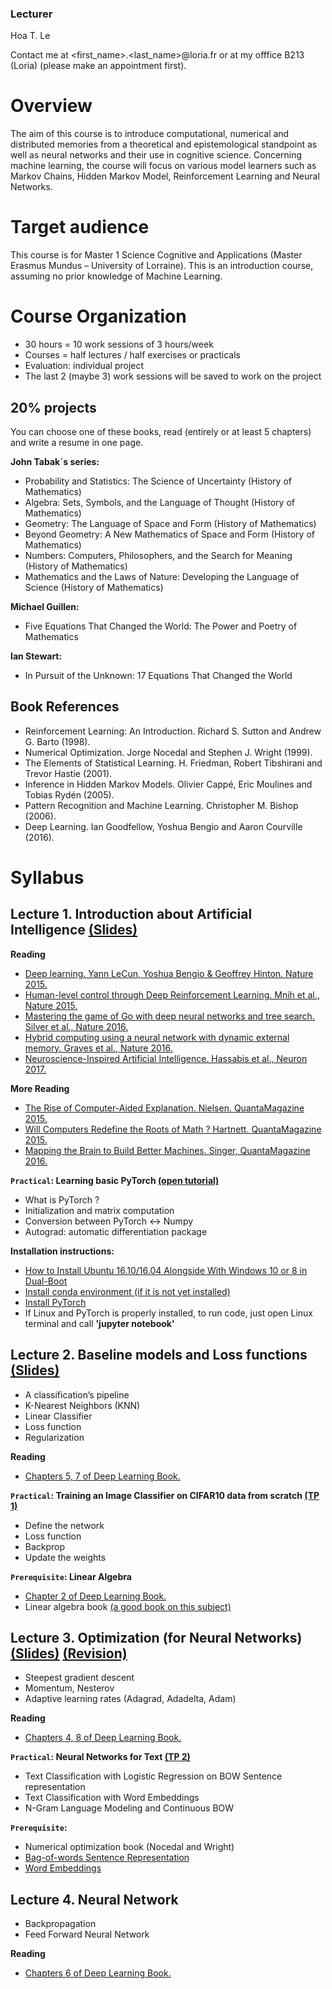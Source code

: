 ### Lecturer

Hoa T. Le

Contact me at <first_name>.<last_name>@loria.fr 
or at my offfice B213 (Loria) (please make an appointment first).

# Overview

The aim of this course is to introduce computational, numerical and distributed memories from a theoretical and epistemological standpoint as well as neural networks and their use in cognitive science. Concerning machine learning, the course will focus on various model learners such as Markov Chains, Hidden Markov Model, Reinforcement Learning and Neural Networks.

# Target audience

This course is for Master 1 Science Cognitive and Applications (Master Erasmus Mundus – University of Lorraine). This is an introduction course, assuming no prior knowledge of Machine Learning.

# Course Organization

- 30 hours = 10 work sessions of 3 hours/week
- Courses = half lectures / half exercises or practicals
- Evaluation: individual project
- The last 2 (maybe 3) work sessions will be saved to work on the project

## 20% projects
You can choose one of these books, read (entirely or at least 5 chapters) and write a resume in one page.

__John Tabak´s series:__
- Probability and Statistics: The Science of Uncertainty (History of Mathematics)
- Algebra: Sets, Symbols, and the Language of Thought (History of Mathematics) 
- Geometry: The Language of Space and Form (History of Mathematics)
- Beyond Geometry: A New Mathematics of Space and Form (History of Mathematics)
- Numbers: Computers, Philosophers, and the Search for Meaning (History of Mathematics)
- Mathematics and the Laws of Nature: Developing the Language of Science (History of Mathematics)

__Michael Guillen:__
- Five Equations That Changed the World: The Power and Poetry of Mathematics

__Ian Stewart:__
- In Pursuit of the Unknown: 17 Equations That Changed the World

## Book References
- Reinforcement Learning: An Introduction. Richard S. Sutton and Andrew G. Barto (1998). 
- Numerical Optimization. Jorge Nocedal and Stephen J. Wright (1999). 
- The Elements of Statistical Learning. H. Friedman, Robert Tibshirani and Trevor Hastie (2001). 
- Inference in Hidden Markov Models. Olivier Cappé, Eric Moulines and Tobias Rydén (2005). 
- Pattern Recognition and Machine Learning. Christopher M. Bishop (2006). 
- Deep Learning. Ian Goodfellow, Yoshua Bengio and Aaron Courville (2016). 

# Syllabus

## Lecture 1. Introduction about Artificial Intelligence [(Slides)](https://docs.google.com/presentation/d/1QXT02QAzS3hwYMW32NtI-AAzkYzuc8FBBxK5Sg1UPqY/edit?usp=sharing)

__Reading__
* [Deep learning. Yann LeCun,	Yoshua Bengio	& Geoffrey Hinton. Nature 2015.](https://www.cs.toronto.edu/~hinton/absps/NatureDeepReview.pdf)
* [Human-level control through Deep Reinforcement Learning. Mnih et al., Nature 2015.](https://storage.googleapis.com/deepmind-media/dqn/DQNNaturePaper.pdf)
* [Mastering the game of Go with deep neural networks and tree search. Silver et al., Nature 2016.](https://storage.googleapis.com/deepmind-media/alphago/AlphaGoNaturePaper.pdf)
* [Hybrid computing using a neural network with dynamic external memory. Graves et al., Nature 2016.](https://www.nature.com/articles/nature20101.epdf?author_access_token=ImTXBI8aWbYxYQ51Plys8NRgN0jAjWel9jnR3ZoTv0MggmpDmwljGswxVdeocYSurJ3hxupzWuRNeGvvXnoO8o4jTJcnAyhGuZzXJ1GEaD-Z7E6X_a9R-xqJ9TfJWBqz)
* [Neuroscience-Inspired Artificial Intelligence. Hassabis et al., Neuron 2017.](https://deepmind.com/documents/113/Neuron.pdf)

__More Reading__
* [The Rise of Computer-Aided Explanation. Nielsen. QuantaMagazine 2015.](https://www.quantamagazine.org/the-rise-of-computer-aided-explanation-20150723)
* [Will Computers Redefine the Roots of Math ? Hartnett. QuantaMagazine 2015.](https://www.quantamagazine.org/univalent-foundations-redefines-mathematics-20150519)
* [Mapping the Brain to Build Better Machines. Singer, QuantaMagazine 2016.](https://www.quantamagazine.org/mapping-the-brain-to-build-better-machines-20160406)

__`Practical`: Learning basic PyTorch [(open tutorial)](http://pytorch.org/tutorials/beginner/deep_learning_60min_blitz.html)__
* What is PyTorch ?
* Initialization and matrix computation
* Conversion between PyTorch <-> Numpy
* Autograd: automatic differentiation package

__Installation instructions:__
* [How to Install Ubuntu 16.10/16.04 Alongside With Windows 10 or 8 in Dual-Boot](https://www.tecmint.com/install-ubuntu-16-04-alongside-with-windows-10-or-8-in-dual-boot/)
* [Install conda environment (if it is not yet installed)](https://www.digitalocean.com/community/tutorials/how-to-install-the-anaconda-python-distribution-on-ubuntu-16-04)
* [Install PyTorch](http://pytorch.org/)
* If Linux and PyTorch is properly installed, to run code, just open Linux terminal and call __'jupyter notebook'__

## Lecture 2. Baseline models and Loss functions [(Slides)](https://docs.google.com/presentation/d/1bNuD1P5ZAJGGwjfvsyUXEKNvb47hn9I2OkbZKXB4NFg/edit?usp=sharing)

* A classification’s pipeline
* K-Nearest Neighbors (KNN) 
* Linear Classifier
* Loss function
* Regularization

__Reading__
* [Chapters 5, 7 of Deep Learning Book.](http://www.deeplearningbook.org/)

__`Practical`: Training an Image Classifier on CIFAR10 data from scratch [(TP 1)](https://docs.google.com/presentation/d/1fpqi7tPWUft8N1wmoMrKiTUbZsf6ccOsiiBZAGqT4ps/edit?usp=sharing)__
* Define the network
* Loss function
* Backprop
* Update the weights

__`Prerequisite`: Linear Algebra__
* [Chapter 2 of Deep Learning Book.](http://www.deeplearningbook.org/)
* Linear algebra book [(a good book on this subject)](https://www.google.fr/url?sa=t&rct=j&q=&esrc=s&source=web&cd=7&cad=rja&uact=8&ved=0ahUKEwji5YO7warZAhUK7RQKHaEnCxMQFghfMAY&url=https%3A%2F%2Fwww.math.ucdavis.edu%2F~linear%2Flinear-guest.pdf&usg=AOvVaw17vykn2bAuZTvQzDMstEzg)

## Lecture 3. Optimization (for Neural Networks) [(Slides)](https://drive.google.com/open?id=19H3UWwfXtVJ3WYVNfI6IcNyEvXTTpEXAAjZL45Bw1fA) [(Revision)](https://drive.google.com/open?id=1zSe6MRdxr7my60VMshAbihuQ98v3e2GwlWMA8CWbQwI)

* Steepest gradient descent
* Momentum, Nesterov
* Adaptive learning rates (Adagrad, Adadelta, Adam)

__Reading__
* [Chapters 4, 8 of Deep Learning Book.](http://www.deeplearningbook.org/)

__`Practical`: Neural Networks for Text [(TP 2)](https://docs.google.com/presentation/d/1eLQlGjwJW7a7s818m8Q9OrUB-KejtI1zL_pg2wRyNX8/edit?usp=sharing)__
* Text Classification with Logistic Regression on BOW Sentence representation
* Text Classification with Word Embeddings
* N-Gram Language Modeling and Continuous BOW

__`Prerequisite`:__
* Numerical optimization book (Nocedal and Wright)
* [Bag-of-words Sentence Representation](https://en.wikipedia.org/wiki/Bag-of-words_model)
* [Word Embeddings](https://machinelearningmastery.com/what-are-word-embeddings/)


## Lecture 4. Neural Network

* Backpropagation
* Feed Forward Neural Network

__Reading__
* [Chapters 6 of Deep Learning Book.](http://www.deeplearningbook.org/)
